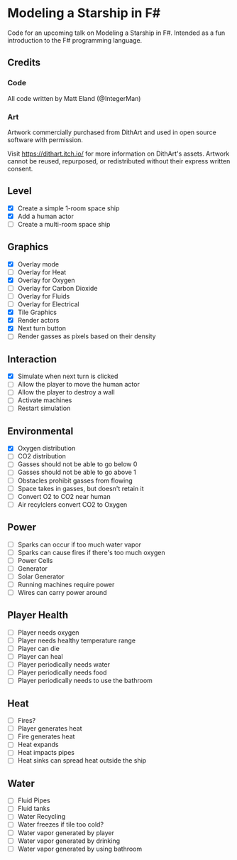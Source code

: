 # Modeling a Starship in F#
Code for an upcoming talk on Modeling a Starship in F#. Intended as a fun introduction to the F# programming language.

## Credits

### Code
All code written by Matt Eland (@IntegerMan)

### Art
Artwork commercially purchased from DithArt and used in open source software with permission.

Visit https://dithart.itch.io/ for more information on DithArt's assets. Artwork cannot be reused, repurposed, or redistributed without their express written consent.

## Level

- [x] Create a simple 1-room space ship
- [x] Add a human actor
- [ ] Create a multi-room space ship

## Graphics

- [x] Overlay mode
- [ ] Overlay for Heat
- [x] Overlay for Oxygen
- [ ] Overlay for Carbon Dioxide
- [ ] Overlay for Fluids
- [ ] Overlay for Electrical
- [x] Tile Graphics
- [x] Render actors
- [x] Next turn button
- [ ] Render gasses as pixels based on their density

## Interaction

- [x] Simulate when next turn is clicked
- [ ] Allow the player to move the human actor
- [ ] Allow the player to destroy a wall
- [ ] Activate machines
- [ ] Restart simulation

## Environmental

- [x] Oxygen distribution
- [ ] CO2 distribution
- [ ] Gasses should not be able to go below 0
- [ ] Gasses should not be able to go above 1
- [ ] Obstacles prohibit gasses from flowing
- [ ] Space takes in gasses, but doesn't retain it
- [ ] Convert O2 to CO2 near human
- [ ] Air recylclers convert CO2 to Oxygen

## Power

- [ ] Sparks can occur if too much water vapor
- [ ] Sparks can cause fires if there's too much oxygen
- [ ] Power Cells
- [ ] Generator
- [ ] Solar Generator
- [ ] Running machines require power
- [ ] Wires can carry power around

## Player Health

- [ ] Player needs oxygen
- [ ] Player needs healthy temperature range
- [ ] Player can die
- [ ] Player can heal
- [ ] Player periodically needs water
- [ ] Player periodically needs food
- [ ] Player periodically needs to use the bathroom

## Heat

- [ ] Fires?
- [ ] Player generates heat
- [ ] Fire generates heat
- [ ] Heat expands
- [ ] Heat impacts pipes
- [ ] Heat sinks can spread heat outside the ship

## Water

- [ ] Fluid Pipes
- [ ] Fluid tanks
- [ ] Water Recycling
- [ ] Water freezes if tile too cold?
- [ ] Water vapor generated by player
- [ ] Water vapor generated by drinking
- [ ] Water vapor generated by using bathroom
